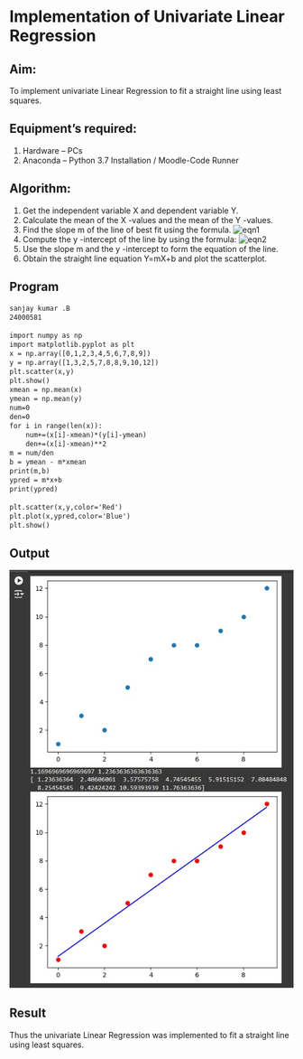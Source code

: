 # Implementation of Univariate Linear Regression
## Aim:
To implement univariate Linear Regression to fit a straight line using least squares.
## Equipment’s required:
1.	Hardware – PCs
2.	Anaconda – Python 3.7 Installation / Moodle-Code Runner
## Algorithm:
1.	Get the independent variable X and dependent variable Y.
2.	Calculate the mean of the X -values and the mean of the Y -values.
3.	Find the slope m of the line of best fit using the formula.
 ![eqn1](./eq1.jpg)
4.	Compute the y -intercept of the line by using the formula:
![eqn2](./eq2.jpg)  
5.	Use the slope m and the y -intercept to form the equation of the line.
6.	Obtain the straight line equation Y=mX+b and plot the scatterplot.
## Program
    sanjay kumar .B
    24000581

    import numpy as np 
    import matplotlib.pyplot as plt
    x = np.array([0,1,2,3,4,5,6,7,8,9])
    y = np.array([1,3,2,5,7,8,8,9,10,12])
    plt.scatter(x,y)
    plt.show()
    xmean = np.mean(x)
    ymean = np.mean(y)
    num=0
    den=0
    for i in range(len(x)):
        num+=(x[i]-xmean)*(y[i]-ymean)
        den+=(x[i]-xmean)**2
    m = num/den
    b = ymean - m*xmean
    print(m,b)
    ypred = m*x+b
    print(ypred)

    plt.scatter(x,y,color='Red')
    plt.plot(x,ypred,color='Blue')
    plt.show()







## Output
![alt text](<WhatsApp Image 2024-12-11 at 14.54.19_5034773f.jpg>)

## Result
Thus the univariate Linear Regression was implemented to fit a straight line using least squares.
